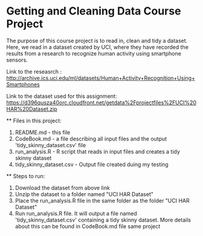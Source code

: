 # Getting and Cleaning Data Course Project

The purpose of this course project is to read in, clean and tidy  a dataset. Here, we read in a dataset created by UCI, where they have recorded the results from a research to recognize human activity using smartphone sensors.

Link to the reseasrch : http://archive.ics.uci.edu/ml/datasets/Human+Activity+Recognition+Using+Smartphones

Link to the dataset used for this assignment: https://d396qusza40orc.cloudfront.net/getdata%2Fprojectfiles%2FUCI%20HAR%20Dataset.zip

** Files in this project:
1. README.md - this file
2. CodeBook.md - a file describing all input files and the output 'tidy_skinny_dataset.csv' file
3. run_analysis.R - R script that reads in input files and creates a tidy skinny dataset
4. tidy_skinny_dataset.csv - Output file created duing my testing

** Steps to run:
1. Download the dataset from above link
2. Unzip the dataset to a folder named "UCI HAR Dataset"
3. Place the run_analysis.R file in the same folder as the folder "UCI HAR Dataset"
4. Run run_analysis.R file. It will output a file named 'tidy_skinny_dataset.csv' containing a tidy skinny dataset. More details about this can be found in CodeBook.md file same project
